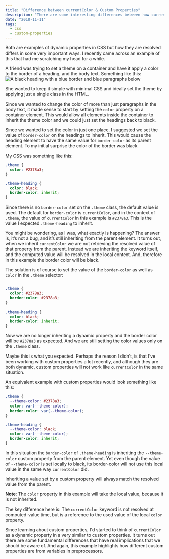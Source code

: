 ```yaml
---
title: "Difference between currentColor & Custom Properties"
description: "There are some interesting differences between how currentColor and custom properties work."
date: "2018-11-11"
tags: 
  - css
  - custom-properties
---
```


Both are examples of dynamic properties in CSS but how they are resolved differs in some very important ways. I recently came across an example of this that had me scratching my head for a while.

A friend was trying to set a theme on a container and have it apply a color to the border of a heading, and the body text. Something like this:
![A black heading with a blue border and blue paragraphs below](//images.ctfassets.net/2cb7djx9f8kv/5d9fvupAkguQaCqAIkAIeY/fbc8b88a1eca000dba724401728e2dcb/custom-props.png)

She wanted to keep it simple with minimal CSS and ideally set the theme by applying just a single class in the HTML.
 
Since we wanted to change the color of more than just paragraphs in the body text, it made sense to start by setting the `color` property on a container element. This would allow all elements inside the container to inherit the theme color and we could just set the headings back to black.

Since we wanted to set the color in just one place, I suggested we set the value of `border-color` on the headings to inherit. This would cause the heading element to have the same value for `border-color` as its parent element. To my initial surprise the color of the border was black.

My CSS was something like this:

```css
.theme {
  color: #2378a3;
}

.theme-heading {
  color: black;
  border-color: inherit;
}
```

Since there is no `border-color` set on the `.theme` class, the default value is used. The default for `border-color` is `currentColor`, and in the context of `.theme`, the value of `currentColor` in this example is `#2378a3`.  This is the value I expected `.theme-heading` to inherit. 

You might be wondering, as I was, what exactly is happening? The answer is, it’s not a bug, and it’s still inheriting from the parent element. It turns out, when we inherit `currentColor` we are not retrieving the resolved value of that property from the parent. Instead we are inheriting the keyword itself, and the computed value will be resolved in the local context. And, therefore in this example the border color will be black.

The solution is of course to set the value of the `border-color` as well as `color` in the `.theme` selector:

```css

.theme {
  color: #2378a3;
  border-color: #2378a3;
}

.theme-heading {
  color: black;
  border-color: inherit;
}
```

Now we are no longer inheriting a dynamic property and the border color will be `#2378a3` as expected. And we are still setting the color values only on the `.theme` class.

Maybe this is what you expected. Perhaps the reason I didn’t, is that I’ve been working with custom properties a lot recently, and although they are both dynamic, custom properties will not work like `currentColor` in the same situation.

An equivalent example with custom properties would look something like this:

```css
.theme {
  --theme-color: #2378a3;
  color: var(--theme-color);
  border-color: var(--theme-color);
}

.theme-heading {
  --theme-color: black;
  color: var(--theme-color);
  border-color: inherit; 
}
```

In this situation the `border-color` of `.theme-heading` is inheriting the `--theme-color` custom property from the parent element. Yet even though the value of `--theme-color` is set locally to black, its border-color will not use this local value in the same way `currentColor` did.

Inheriting a value set by a custom property will always match the resolved value from the parent.

__Note__: The `color` property in this example will take the local value, because it is not inherited.

The key difference here is: The `currentColor` keyword is not resolved at computed-value time, but is a reference to the used value of the local `color` property.

Since learning about custom properties, I'd started to think of `currentColor` as a dynamic property in a very similar to custom properties. It turns out there are some fundamental differences that have real implications that we should be aware of. And again, this example highlights how different custom properties are from variables in preprocessors.




